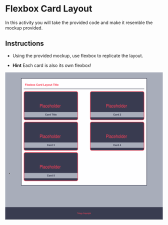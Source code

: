 # Flexbox Card Layout

In this activity you will take the provided code and make it resemble the mockup provided.

## Instructions

* Using the provided mockup, use flexbox to replicate the layout.

* **Hint** Each card is also its own flexbox!

![The mockup image displays all of the items on the page laid out in a grid with their titles overlaying the image](./Images/100-mockup.png)
